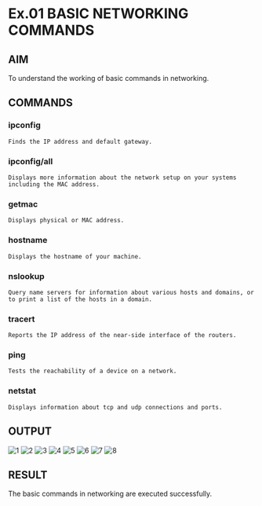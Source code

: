 # Ex.01 BASIC NETWORKING COMMANDS
## AIM
  To understand the working of basic commands in networking.

## COMMANDS
### ipconfig
    Finds the IP address and default gateway.
    
### ipconfig/all
    Displays more information about the network setup on your systems including the MAC address.

### getmac
    Displays physical or MAC address.

### hostname
    Displays the hostname of your machine.
    
### nslookup
    Query name servers for information about various hosts and domains, or to print a list of the hosts in a domain.
    
### tracert
    Reports the IP address of the near-side interface of the routers.

### ping
    Tests the reachability of a device on a network. 

### netstat
    Displays information about tcp and udp connections and ports.

## OUTPUT
![1](https://user-images.githubusercontent.com/128288529/226169562-f0a46eef-67a4-481d-b52e-adab1f69a6bc.png)
![2](https://user-images.githubusercontent.com/128288529/226169569-9a3ba61c-1894-43fa-9d9d-330728110dea.png)
![3](https://user-images.githubusercontent.com/128288529/226169570-c1e4275e-108f-4859-b972-610e97885d45.png)
![4](https://user-images.githubusercontent.com/128288529/226169574-734ea88b-4947-4d4e-bfd8-f03b742b77de.png)
![5](https://user-images.githubusercontent.com/128288529/226169580-452d2865-bd2f-4719-af4e-ec66b49adca8.png)
![6](https://user-images.githubusercontent.com/128288529/226169582-48957fd8-12d0-451d-bbdc-cfb0b7915890.png)
![7](https://user-images.githubusercontent.com/128288529/226169586-c9d60327-a26b-43cb-bf1a-a463fcf77fb0.png)
![8](https://user-images.githubusercontent.com/128288529/226169556-4f86a7f8-5322-4f5f-aad8-7fe56b24ac5e.png)


## RESULT
  The basic commands in networking are executed successfully.
